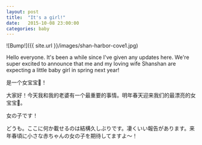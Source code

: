 ```yaml
---
layout: post
title:  "It's a girl!"
date:   2015-10-08 23:00:00
categories: baby
---
```


![Bump!]({{ site.url }}/images/shan-harbor-cove1.jpg)

Hello everyone. It's been a while since I've given any updates here. We're super excited to announce that me and my loving wife Shanshan are expecting a little baby girl in spring next year! 

是一个女宝宝:baby:！

大家好！今天我和我的老婆有一个最重要的事情。明年春天迎来我们的最漂亮的女宝宝:baby:。

女の子です！

どうも。ここに何か載せるのは結構久しぶりです。凄くいい報告があります。来年春頃に小さな赤ちゃんの女の子を期待してますよ〜！
